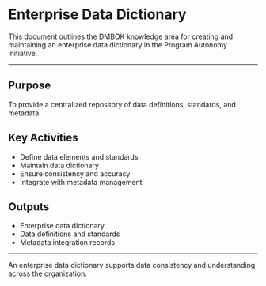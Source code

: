 # Enterprise Data Dictionary

This document outlines the DMBOK knowledge area for creating and maintaining an enterprise data dictionary in the Program Autonomy initiative.

---

## Purpose
To provide a centralized repository of data definitions, standards, and metadata.

## Key Activities
- Define data elements and standards
- Maintain data dictionary
- Ensure consistency and accuracy
- Integrate with metadata management

## Outputs
- Enterprise data dictionary
- Data definitions and standards
- Metadata integration records

---

An enterprise data dictionary supports data consistency and understanding across the organization.
